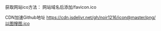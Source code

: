获取网站ico方法：
网站域名后添加/favicon.ico

CDN加速Github地址
https://cdn.jsdelivr.net/gh/noir1216/icon@master/png/以图搜图.ico
